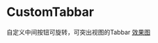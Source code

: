 # CustomTabbar
自定义中间按钮可旋转，可突出视图的Tabbar
[效果图](https://github.com/shenSKY/CustomTabbar/blob/master/Rendering.gif)
